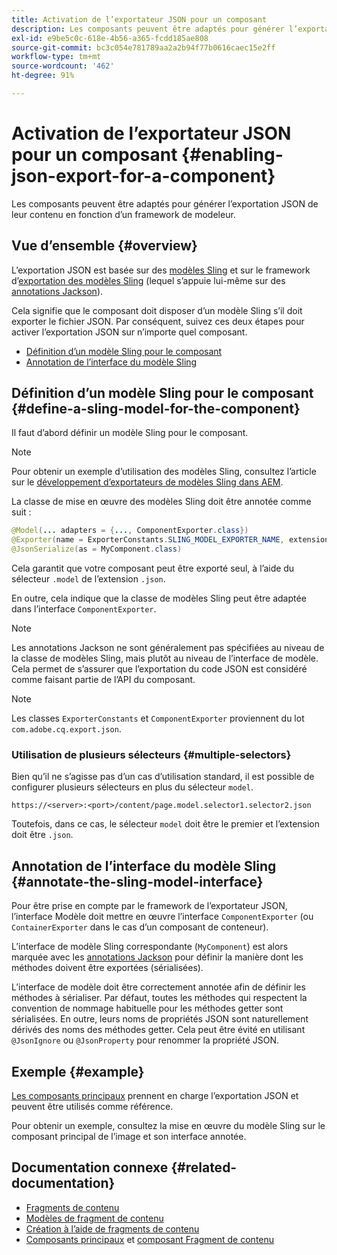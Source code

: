 ```yaml
---
title: Activation de l’exportateur JSON pour un composant
description: Les composants peuvent être adaptés pour générer l’exportation JSON de leur contenu en fonction d’un framework de modeleur.
exl-id: e9be5c0c-618e-4b56-a365-fcdd185ae808
source-git-commit: bc3c054e781789aa2a2b94f77b0616caec15e2ff
workflow-type: tm+mt
source-wordcount: '462'
ht-degree: 91%

---
```


# Activation de l’exportateur JSON pour un composant {#enabling-json-export-for-a-component}

Les composants peuvent être adaptés pour générer l’exportation JSON de leur contenu en fonction d’un framework de modeleur.

## Vue d’ensemble {#overview}

L’exportation JSON est basée sur des [modèles Sling](https://sling.apache.org/documentation/bundles/models.html) et sur le framework d’[exportation des modèles Sling](https://sling.apache.org/documentation/bundles/models.html#exporter-framework-since-130) (lequel s’appuie lui-même sur des [annotations Jackson](https://github.com/FasterXML/jackson-annotations/wiki/Jackson-Annotations)).

Cela signifie que le composant doit disposer d’un modèle Sling s’il doit exporter le fichier JSON. Par conséquent, suivez ces deux étapes pour activer l’exportation JSON sur n’importe quel composant.

* [Définition d’un modèle Sling pour le composant](#define-a-sling-model-for-the-component)
* [Annotation de l’interface du modèle Sling](#annotate-the-sling-model-interface)

## Définition d’un modèle Sling pour le composant {#define-a-sling-model-for-the-component}

Il faut d’abord définir un modèle Sling pour le composant.

>[!NOTE]
>
>Pour obtenir un exemple d’utilisation des modèles Sling, consultez l’article sur le [développement d’exportateurs de modèles Sling dans AEM](https://experienceleague.adobe.com/docs/experience-manager-learn/foundation/development/develop-sling-model-exporter.html?lang=fr).

La classe de mise en œuvre des modèles Sling doit être annotée comme suit :

```java
@Model(... adapters = {..., ComponentExporter.class})
@Exporter(name = ExporterConstants.SLING_MODEL_EXPORTER_NAME, extensions = ExporterConstants.SLING_MODEL_EXTENSION)
@JsonSerialize(as = MyComponent.class)
```

Cela garantit que votre composant peut être exporté seul, à l’aide du sélecteur `.model` de l’extension `.json`.

En outre, cela indique que la classe de modèles Sling peut être adaptée dans l’interface `ComponentExporter`.

>[!NOTE]
>
>Les annotations Jackson ne sont généralement pas spécifiées au niveau de la classe de modèles Sling, mais plutôt au niveau de l’interface de modèle. Cela permet de s’assurer que l’exportation du code JSON est considéré comme faisant partie de l’API du composant.

>[!NOTE]
>
>Les classes `ExporterConstants` et `ComponentExporter` proviennent du lot `com.adobe.cq.export.json`.

### Utilisation de plusieurs sélecteurs {#multiple-selectors}

Bien qu’il ne s’agisse pas d’un cas d’utilisation standard, il est possible de configurer plusieurs sélecteurs en plus du sélecteur `model`.

```
https://<server>:<port>/content/page.model.selector1.selector2.json
```

Toutefois, dans ce cas, le sélecteur `model` doit être le premier et l’extension doit être `.json`.

## Annotation de l’interface du modèle Sling {#annotate-the-sling-model-interface}

Pour être prise en compte par le framework de l’exportateur JSON, l’interface Modèle doit mettre en œuvre l’interface `ComponentExporter` (ou `ContainerExporter` dans le cas d’un composant de conteneur).

L’interface de modèle Sling correspondante (`MyComponent`) est alors marquée avec les [annotations Jackson](https://github.com/FasterXML/jackson-annotations/wiki/Jackson-Annotations) pour définir la manière dont les méthodes doivent être exportées (sérialisées).

L’interface de modèle doit être correctement annotée afin de définir les méthodes à sérialiser. Par défaut, toutes les méthodes qui respectent la convention de nommage habituelle pour les méthodes getter sont sérialisées. En outre, leurs noms de propriétés JSON sont naturellement dérivés des noms des méthodes getter. Cela peut être évité en utilisant `@JsonIgnore` ou `@JsonProperty` pour renommer la propriété JSON.

## Exemple {#example}

[Les composants principaux](https://experienceleague.adobe.com/docs/experience-manager-core-components/using/introduction.html?lang=fr) prennent en charge l’exportation JSON et peuvent être utilisés comme référence.

Pour obtenir un exemple, consultez la mise en œuvre du modèle Sling sur le composant principal de l’image et son interface annotée.

## Documentation connexe {#related-documentation}

* [Fragments de contenu](/help/sites-cloud/administering/content-fragments/overview.md)
* [Modèles de fragment de contenu](/help/sites-cloud/administering/content-fragments/content-fragment-models.md)
* [Création à l’aide de fragments de contenu](/help/sites-cloud/authoring/fundamentals/content-fragments.md)
* [Composants principaux](https://experienceleague.adobe.com/docs/experience-manager-core-components/using/introduction.html?lang=fr) et [composant Fragment de contenu](https://experienceleague.adobe.com/docs/experience-manager-core-components/using/components/content-fragment-component.html?lang=fr)
